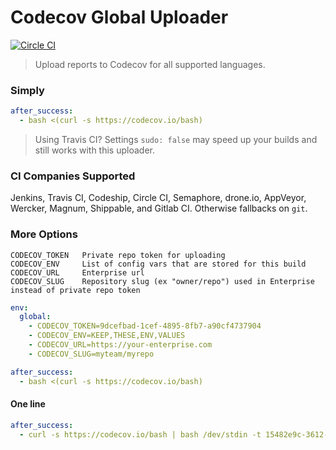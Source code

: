 Codecov Global Uploader
=======================

[![Circle CI](https://img.shields.io/circleci/project/codecov/codecov-bash.svg)](https://circleci.com/gh/codecov/codecov-bash)

> Upload reports to Codecov for all supported languages.


### Simply

```yaml
after_success:
  - bash <(curl -s https://codecov.io/bash)
```
> Using Travis CI? Settings `sudo: false` may speed up your builds and still works with this uploader.

### CI Companies Supported
Jenkins, Travis CI, Codeship, Circle CI, Semaphore, drone.io, AppVeyor, Wercker, Magnum, Shippable, and Gitlab CI. Otherwise fallbacks on `git`.


### More Options

```
CODECOV_TOKEN   Private repo token for uploading
CODECOV_ENV     List of config vars that are stored for this build
CODECOV_URL     Enterprise url
CODECOV_SLUG    Repository slug (ex "owner/repo") used in Enterprise instead of private repo token
```

```yaml
env:
  global:
    - CODECOV_TOKEN=9dcefbad-1cef-4895-8fb7-a90cf4737904
    - CODECOV_ENV=KEEP,THESE,ENV,VALUES
    - CODECOV_URL=https://your-enterprise.com
    - CODECOV_SLUG=myteam/myrepo

after_success:
  - bash <(curl -s https://codecov.io/bash)
```

#### One line

```yaml
after_success:
  - curl -s https://codecov.io/bash | bash /dev/stdin -t 15482e9c-3612-4812-b19b-f5e79139dfe3
```
